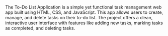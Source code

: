 The To-Do List Application is a simple yet functional task management web app built using HTML, CSS, and JavaScript. This app allows users to create, manage, and delete tasks on their to-do list. The project offers a clean, interactive user interface with features like adding new tasks, marking tasks as completed, and deleting tasks.
